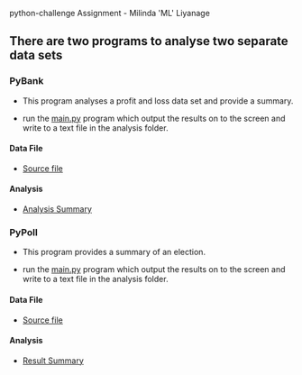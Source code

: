 python-challenge Assignment - Milinda 'ML' Liyanage

## There are two programs to analyse two separate data sets

### PyBank

* This program analyses a profit and loss data set and provide a summary.

* run the [main.py](PyBank/mail.py) program which output the results on to the screen and write to a text file in the analysis folder.

#### Data File

* [Source file](PyBank/Resources/PyBank_budget_data.csv) 

#### Analysis

* [Analysis Summary](PyBank/analysis/PyBank_analysis.txt) 


### PyPoll

* This program provides a summary of an election.

* run the [main.py](PyPoll/mail.py) program which output the results on to the screen and write to a text file in the analysis folder.

#### Data File

* [Source file](PyPoll/Resources/PyPoll_election_data.csv) 

#### Analysis

* [Result Summary](PyPoll/analysis/PyPoll_analysis.txt) 